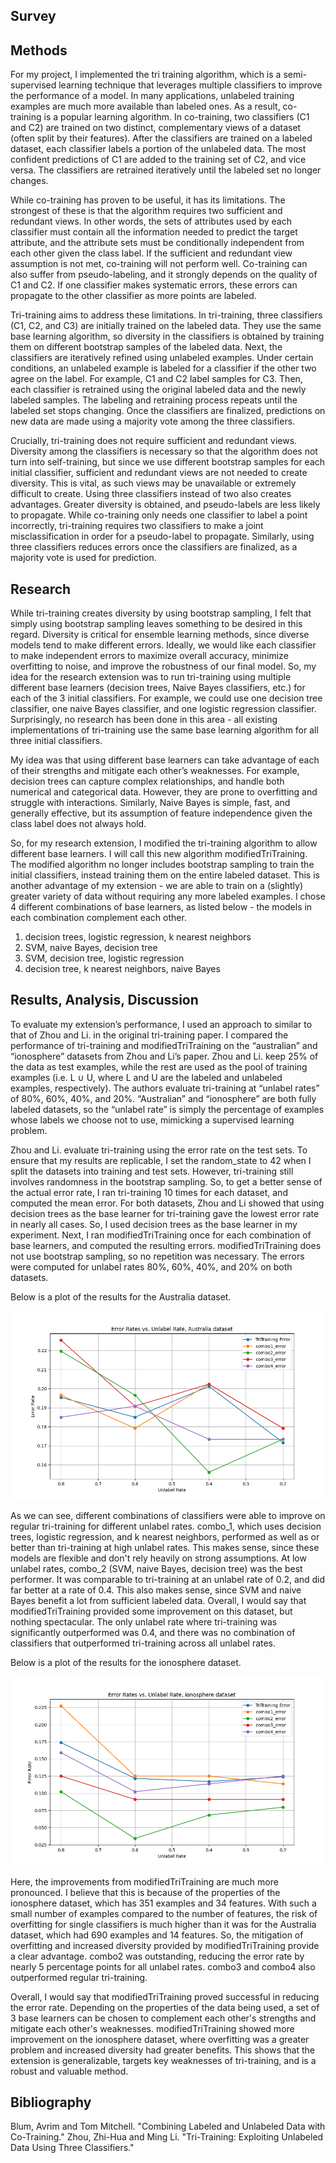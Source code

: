 ## Survey

## Methods
For my project, I implemented the tri training algorithm, which is a semi-supervised learning technique that leverages multiple classifiers to improve the performance of a model. In many applications, unlabeled training examples are much more available than labeled ones. As a result, co-training is a popular learning algorithm. In co-training, two classifiers (C1 and C2) are trained on two distinct, complementary views of a dataset (often split by their features). After the classifiers are trained on a labeled dataset, each classifier labels a portion of the unlabeled data. The most confident predictions of C1 are added to the training set of C2, and vice versa. The classifiers are retrained iteratively until the labeled set no longer changes.
 
While co-training has proven to be useful, it has its limitations. The strongest of these is that the algorithm requires two sufficient and redundant views. In other words, the sets of attributes used by each classifier must contain all the information needed to predict the target attribute, and the attribute sets must be conditionally independent from each other given the class label. If the sufficient and redundant view assumption is not met, co-training will not perform well. Co-training can also suffer from pseudo-labeling, and it strongly depends on the quality of C1 and C2. If one classifier makes systematic errors, these errors can propagate to the other classifier as more points are labeled.
 
Tri-training aims to address these limitations. In tri-training, three classifiers (C1, C2, and C3) are initially trained on the labeled data. They use the same base learning algorithm, so diversity in the classifiers is obtained by training them on different bootstrap samples of the labeled data. Next, the classifiers are iteratively refined using unlabeled examples. Under certain conditions, an unlabeled example is labeled for a classifier if the other two agree on the label. For example, C1 and C2 label samples for C3. Then, each classifier is retrained using the original labeled data and the newly labeled samples. The labeling and retraining process repeats until the labeled set stops changing. Once the classifiers are finalized, predictions on new data are made using a majority vote among the three classifiers.
 
Crucially, tri-training does not require sufficient and redundant views. Diversity among the classifiers is necessary so that the algorithm does not turn into self-training, but since we use different bootstrap samples for each initial classifier, sufficient and redundant views are not needed to create diversity. This is vital, as such views may be unavailable or extremely difficult to create. Using three classifiers instead of two also creates advantages. Greater diversity is obtained, and pseudo-labels are less likely to propagate. While co-training only needs one classifier to label a point incorrectly, tri-training requires two classifiers to make a joint misclassification in order for a pseudo-label to propagate. Similarly, using three classifiers reduces errors once the classifiers are finalized, as a majority vote is used for prediction.

## Research
While tri-training creates diversity by using bootstrap sampling, I felt that simply using bootstrap sampling leaves something to be desired in this regard. Diversity is critical for ensemble learning methods, since diverse models tend to make different errors. Ideally, we would like each classifier to make independent errors to maximize overall accuracy, minimize overfitting to noise, and improve the robustness of our final model. So, my idea for the research extension was to run tri-training using multiple different base learners (decision trees, Naive Bayes classifiers, etc.) for each of the 3 initial classifiers. For example, we could use one decision tree classifier, one naive Bayes classifier, and one logistic regression classifier. Surprisingly, no research has been done in this area - all existing implementations of tri-training use the same base learning algorithm for all three initial classifiers.
 
My idea was that using different base learners can take advantage of each of their strengths and mitigate each other’s weaknesses. For example, decision trees can capture complex relationships, and handle both numerical and categorical data. However, they are prone to overfitting and struggle with interactions. Similarly, Naive Bayes is simple, fast, and generally effective, but its assumption of feature independence given the class label does not always hold.

So, for my research extension, I modified the tri-training algorithm to allow different base learners. I will call this new algorithm modifiedTriTraining. The modified algorithm no longer includes bootstrap sampling to train the initial classifiers, instead training them on the entire labeled dataset. This is another advantage of my extension - we are able to train on a (slightly) greater variety of data without requiring any more labeled examples. I chose 4 different combinations of base learners, as listed below - the models in each combination complement each other.

1. decision trees, logistic regression, k nearest neighbors
2. SVM, naive Bayes, decision tree
3. SVM, decision tree, logistic regression
4. decision tree, k nearest neighbors, naive Bayes

## Results, Analysis, Discussion

To evaluate my extension’s performance, I used an approach to similar to that of Zhou and Li. in the original tri-training paper. I compared the performance of tri-training and modifiedTriTraining on the “australian” and “ionosphere” datasets from Zhou and Li’s paper. Zhou and Li. keep 25% of the data as test examples, while the rest are used as the pool of training examples (i.e. L ∪ U, where L and U are the labeled and unlabeled examples, respectively). The authors evaluate tri-training at “unlabel rates” of 80%, 60%, 40%, and 20%. “Australian” and “ionosphere” are both fully labeled datasets, so the “unlabel rate” is simply the percentage of examples whose labels we choose not to use, mimicking a supervised learning problem.
  
Zhou and Li. evaluate tri-training using the error rate on the test sets. To ensure that my results are replicable, I set the random_state to 42 when I split the datasets into training and test sets. However, tri-training still involves randomness in the bootstrap sampling. So, to get a better sense of the actual error rate, I ran tri-training 10 times for each dataset, and computed the mean error. For both datasets, Zhou and Li showed that using decision trees as the base learner for tri-training gave the lowest error rate in nearly all cases. So, I used decision trees as the base learner in my experiment. Next, I ran modifiedTriTraining once for each combination of base learners, and computed the resulting errors. modifiedTriTraining does not use bootstrap sampling, so no repetition was necessary. The errors were computed for unlabel rates 80%, 60%, 40%, and 20% on both datasets.

Below is a plot of the results for the Australia dataset.

![](comparison_plots/australia.png)

As we can see, different combinations of classifiers were able to improve on regular tri-training for different unlabel rates. combo_1, which uses decision trees, logistic regression, and k nearest neighbors, performed as well as or better than tri-training at high unlabel rates. This makes sense, since these models are flexible and don't rely heavily on strong assumptions. At low unlabel rates, combo_2 (SVM, naive Bayes, decision tree) was the best performer. It was comparable to tri-training at an unlabel rate of 0.2, and did far better at a rate of 0.4. This also makes sense, since SVM and naive Bayes benefit a lot from sufficient labeled data. Overall, I would say that modifiedTriTraining provided some improvement on this dataset, but nothing spectacular. The only unlabel rate where tri-training was significantly outperformed was 0.4, and there was no combination of classifiers that outperformed tri-training across all unlabel rates.

Below is a plot of the results for the ionosphere dataset.

![](comparison_plots/ionosphere.png)

Here, the improvements from modifiedTriTraining are much more pronounced. I believe that this is because of the properties of the ionosphere dataset, which has 351 examples and 34 features. With such a small number of examples compared to the number of features, the risk of overfitting for single classifiers is much higher than it was for the Australia dataset, which had 690 examples and 14 features. So, the mitigation of overfitting and increased diversity provided by modifiedTriTraining provide a clear advantage. combo2 was outstanding, reducing the error rate by nearly 5 percentage points for all unlabel rates. combo3 and combo4 also outperformed regular tri-training.

Overall, I would say that modifiedTriTraining proved successful in reducing the error rate. Depending on the properties of the data being used, a set of 3 base learners can be chosen to complement each other's strengths and mitigate each other's weaknesses. modifiedTriTraining showed more improvement on the ionosphere dataset, where overfitting was a greater problem and increased diversity had greater benefits. This shows that the extension is generalizable, targets key weaknesses of tri-training, and is a robust and valuable method.

## Bibliography
Blum, Avrim and Tom Mitchell. "Combining Labeled and Unlabeled Data with Co-Training."
Zhou, Zhi-Hua and Ming Li. "Tri-Training: Exploiting Unlabeled Data Using Three Classifiers."
